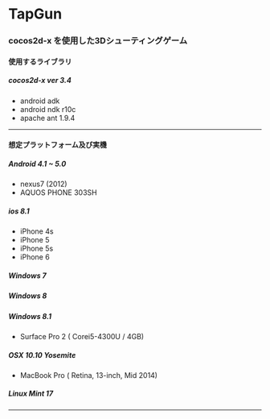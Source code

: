TapGun
======

### cocos2d-x を使用した3Dシューティングゲーム

#### 使用するライブラリ

##### cocos2d-x ver 3.4
 * android adk 
 * android ndk r10c
 * apache ant 1.9.4

---------------------------------------------

#### 想定プラットフォーム及び実機

##### Android 4.1 ~ 5.0
 * nexus7 (2012)
 * AQUOS PHONE 303SH

##### ios 8.1
 * iPhone 4s
 * iPhone 5
 * iPhone 5s
 * iPhone 6

##### Windows 7
##### Windows 8
##### Windows 8.1
 * Surface Pro 2 ( Corei5-4300U / 4GB)

##### OSX 10.10 Yosemite
 * MacBook Pro ( Retina, 13-inch, Mid 2014)

##### Linux Mint 17

---------------------------------------------
